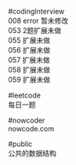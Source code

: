 #codingInterview    
    008 error 暂未修改  
    053 2题扩展未做  
    055 扩展未做  
    056 扩展未做  
    057 扩展未做  
    058 扩展未做  
    059 扩展未做  
        
#leetcode  
    每日一题  
            
#nowcoder  
    nowcode.com  
    
#public  
    公共的数据结构    
   
    